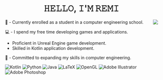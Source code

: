 <h1 align="center">
  𝙷𝙴𝙻𝙻𝙾, 𝙸'𝙼 𝚁𝙴𝙼𝙸
</h1>
<div>
<!--<img align="right" src="https://github-readme-stats.vercel.app/api?username=RemiHiya&theme=dark&hide_border=true&include_all_commits=true&count_private=false"/>-->
<img align="right" src="https://github-readme-stats.vercel.app/api/top-langs/?username=RemiHiya&theme=dark&hide_border=true&include_all_commits=true&count_private=false&layout=compact"/>

🔭 - Currently enrolled as a student in a computer engineering school.

💻 - I spend my free time developing games and applications.
- Proficient in Unreal Engine game development.
- Skilled in Kotlin application development.

💫 - Committed to expanding my skills in computer engineering.
</div>


![Kotlin](https://img.shields.io/badge/kotlin-%237F52FF.svg?style=flat&logo=kotlin&logoColor=white)
![Python](https://img.shields.io/badge/python-3670A0?style=flat&logo=python&logoColor=ffdd54)
![Java](https://img.shields.io/badge/java-%23ED8B00.svg?style=flat&logo=openjdk&logoColor=white)
![LaTeX](https://img.shields.io/badge/latex-%23008080.svg?style=flat&logo=latex&logoColor=white)
![OpenGL](https://img.shields.io/badge/OpenGL-%23FFFFFF.svg?style=flat&logo=opengl)
![Adobe Illustrator](https://img.shields.io/badge/adobe%20illustrator-%23FF9A00.svg?style=flat&logo=adobe%20illustrator&logoColor=white)
![Adobe Photoshop](https://img.shields.io/badge/adobe%20photoshop-%2331A8FF.svg?style=flat&logo=adobe%20photoshop&logoColor=white)



